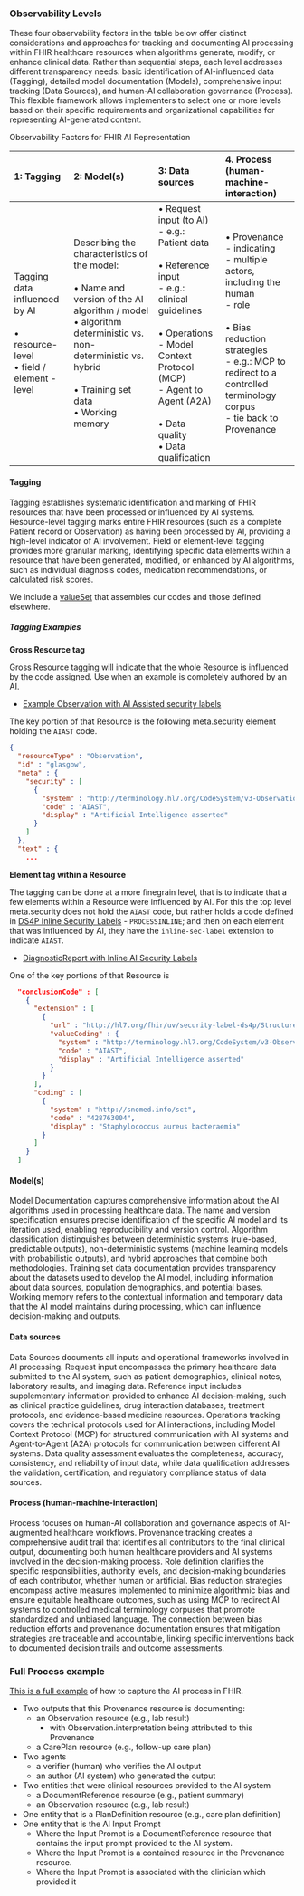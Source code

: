 ### Observability Levels

These four observability factors in the table below offer distinct considerations and approaches for tracking and documenting AI processing within FHIR healthcare resources when algorithms generate, modify, or enhance clinical data. Rather than sequential steps, each level addresses different transparency needs: basic identification of AI-influenced data (Tagging), detailed model documentation (Models), comprehensive input tracking (Data Sources), and human-AI collaboration governance (Process). This flexible framework allows implementers to select one or more levels based on their specific requirements and organizational capabilities for representing AI-generated content.

Observability Factors for FHIR AI Representation

| 1: Tagging | 2: Model(s) | 3: Data sources | 4. Process (human-machine-interaction) |
|:------------|:-------------|:-----------------|:----------------------------------------|
| Tagging data influenced by AI<br><br>• resource-level<br>• field / element -level | Describing the characteristics of the model:<br><br>• Name and version of the AI algorithm / model<br>• algorithm deterministic vs. non-deterministic vs. hybrid<br><br>• Training set data<br>• Working memory | • Request input (to AI)<br>  - e.g.: Patient data<br><br>• Reference input<br>  - e.g.: clinical guidelines<br><br>• Operations<br>  - Model Context Protocol (MCP)<br>  - Agent to Agent (A2A)<br><br>• Data quality<br>• Data qualification | • Provenance - indicating<br>  - multiple actors, including the human<br>  - role<br><br>• Bias reduction strategies<br>  - e.g.: MCP to redirect to a controlled terminology corpus<br>  - tie back to Provenance |


#### Tagging
Tagging establishes systematic identification and marking of FHIR resources that have been processed or influenced by AI systems. Resource-level tagging marks entire FHIR resources (such as a complete Patient record or Observation) as having been processed by AI, providing a high-level indicator of AI involvement. Field or element-level tagging provides more granular marking, identifying specific data elements within a resource that have been generated, modified, or enhanced by AI algorithms, such as individual diagnosis codes, medication recommendations, or calculated risk scores.

We include a [valueSet](ValueSet-ProvenanceVS.html) that assembles our codes and those defined elsewhere.

##### Tagging Examples

**Gross Resource tag**

Gross Resource tagging will indicate that the whole Resource is influenced by the code assigned. 
Use when an example is completely authored by an AI.

- [Example Observation with AI Assisted security labels](Observation-glasgow.html)

The key portion of that Resource is the following meta.security element holding the `AIAST` code.

```json
{
  "resourceType" : "Observation",
  "id" : "glasgow",
  "meta" : {
    "security" : [
      {
        "system" : "http://terminology.hl7.org/CodeSystem/v3-ObservationValue",
        "code" : "AIAST",
        "display" : "Artificial Intelligence asserted"
      }
    ]
  },
  "text" : {
    ...
```

**Element tag within a Resource**

The tagging can be done at a more finegrain level, that is to indicate that a few elements within a Resource were influenced by AI. For this the top level meta.security does not hold the `AIAST` code, but rather holds a code defined in [DS4P Inline Security Labels]({{site.data.fhir.ds4p}}/inline_security_labels.html) - `PROCESSINLINE`; and then on each element that was influenced by AI, they have the `inline-sec-label` extension to indicate `AIAST`.

- [DiagnosticReport with Inline AI Security Labels](DiagnosticReport-f202.html)

One of the key portions of that Resource is

```json
  "conclusionCode" : [
    {
      "extension" : [
        {
          "url" : "http://hl7.org/fhir/uv/security-label-ds4p/StructureDefinition/extension-inline-sec-label",
          "valueCoding" : {
            "system" : "http://terminology.hl7.org/CodeSystem/v3-ObservationValue",
            "code" : "AIAST",
            "display" : "Artificial Intelligence asserted"
          }
        }
      ],
      "coding" : [
        {
          "system" : "http://snomed.info/sct",
          "code" : "428763004",
          "display" : "Staphylococcus aureus bacteraemia"
        }
      ]
    }
  ]
```

#### Model(s)
Model Documentation captures comprehensive information about the AI algorithms used in processing healthcare data. The name and version specification ensures precise identification of the specific AI model and its iteration used, enabling reproducibility and version control. Algorithm classification distinguishes between deterministic systems (rule-based, predictable outputs), non-deterministic systems (machine learning models with probabilistic outputs), and hybrid approaches that combine both methodologies. Training set data documentation provides transparency about the datasets used to develop the AI model, including information about data sources, population demographics, and potential biases. Working memory refers to the contextual information and temporary data that the AI model maintains during processing, which can influence decision-making and outputs.

#### Data sources
Data Sources documents all inputs and operational frameworks involved in AI processing. Request input encompasses the primary healthcare data submitted to the AI system, such as patient demographics, clinical notes, laboratory results, and imaging data. Reference input includes supplementary information provided to enhance AI decision-making, such as clinical practice guidelines, drug interaction databases, treatment protocols, and evidence-based medicine resources. Operations tracking covers the technical protocols used for AI interactions, including Model Context Protocol (MCP) for structured communication with AI systems and Agent-to-Agent (A2A) protocols for communication between different AI systems. Data quality assessment evaluates the completeness, accuracy, consistency, and reliability of input data, while data qualification addresses the validation, certification, and regulatory compliance status of data sources.

#### Process (human-machine-interaction)
Process focuses on human-AI collaboration and governance aspects of AI-augmented healthcare workflows. Provenance tracking creates a comprehensive audit trail that identifies all contributors to the final clinical output, documenting both human healthcare providers and AI systems involved in the decision-making process. Role definition clarifies the specific responsibilities, authority levels, and decision-making boundaries of each contributor, whether human or artificial. Bias reduction strategies encompass active measures implemented to minimize algorithmic bias and ensure equitable healthcare outcomes, such as using MCP to redirect AI systems to controlled medical terminology corpuses that promote standardized and unbiased language. The connection between bias reduction efforts and provenance documentation ensures that mitigation strategies are traceable and accountable, linking specific interventions back to documented decision trails and outcome assessments.

### Full Process example

[This is a full example](Provenance-AI-full-lorem-ipsum.html) of how to capture the AI process in FHIR.

- Two outputs that this Provenance resource is documenting:
    - an Observation resource (e.g., lab result)
        - with Observation.interpretation being attributed to this Provenance
    - a CarePlan resource (e.g., follow-up care plan)
- Two agents
    - a verifier (human) who verifies the AI output
    - an author (AI system) who generated the output
- Two entities that were clinical resources provided to the AI system
    - a DocumentReference resource (e.g., patient summary)
    - an Observation resource (e.g., lab result)
- One entity that is a PlanDefinition resource (e.g., care plan definition)
- One entity that is the AI Input Prompt
    - Where the Input Prompt is a DocumentReference resource that contains the input prompt provided to the AI system.
    - Where the Input Prompt is a contained resource in the Provenance resource.
    - Where the Input Prompt is associated with the clinician which provided it
